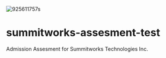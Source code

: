 ![925611757s](https://user-images.githubusercontent.com/55994508/83820911-86c9d900-a693-11ea-81cc-91dcbe867f0e.jpg)
# summitworks-assesment-test
Admission Assesment for Summitworks Technologies Inc.
